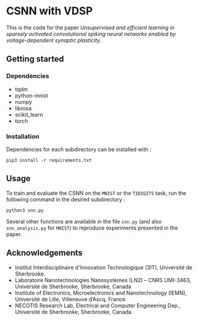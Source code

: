 # CSNN with VDSP

This is the code for the paper *Unsupervised and efficient learning in sparsely activated convolutional spiking neural networks enabled by voltage-dependent synaptic plasticity*.

## Getting started

### Dependencies
- tqdm
- python-mnist
- numpy
- librosa
- scikit_learn
- torch 

### Installation
Dependencies for each subdirectory can be installed with : 
```
pip3 install -r requirements.txt
```

## Usage

To train and evaluate the CSNN on the `MNIST` or the `TIDIGITS` task, run the following command in the desired subdirectory : 
```
python3 snn.py
```

Several other functions are available in the file `snn.py` (and also `snn_analysis.py` for `MNIST`) to reproduce experiments presented in the paper. 

## Acknowledgements

- Institut Interdisciplinaire d'Innovation Technologique (3IT), Université de Sherbrooke.
- Laboratoire Nanotechnologies Nanosystèmes (LN2) – CNRS UMI-3463, Université de Sherbrooke, Sherbrooke, Canada
- Institute of Electronics, Microelectronics and Nanotechnology (IEMN), Université de Lille, Villeneuve d’Ascq, France.
- NECOTIS Research Lab, Electrical and Computer Engineering Dep., Université de Sherbrooke, Sherbrooke, Canada.

